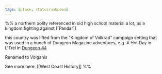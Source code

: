 ```yaml
---
tags: [place, status/unknown]
---
```

%% a northern polity referenced in old high school material a lot, as a kingdom fighting against [[Pandar]]

this country was lifted from the "Kingdom of Volkrad" campaign setting that was used in a bunch of Dungeon Magazine adventures, e.g. A Hot Day in L'Trel in [Dungeon 44](https://annarchive.com/files/Dungeon%20Magazine%20%23044.pdf)

Renamed to Volganis

See more here: [[West Coast History]]
%%

